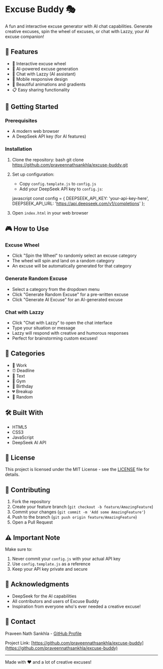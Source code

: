 # Excuse Buddy 🎭

A fun and interactive excuse generator with AI chat capabilities. Generate creative excuses, spin the wheel of excuses, or chat with Lazzy, your AI excuse companion!

## 🌟 Features

- 🎡 Interactive excuse wheel
- 🤖 AI-powered excuse generation
- 💬 Chat with Lazzy (AI assistant)
- 📱 Mobile responsive design
- 🎨 Beautiful animations and gradients
- 📋 Easy sharing functionality

## 🚀 Getting Started

### Prerequisites

- A modern web browser
- A DeepSeek API key (for AI features)

### Installation

1. Clone the repository:
bash
git clone https://github.com/praveennathsankhla/excuse-buddy.git

2. Set up configuration:
   - Copy `config.template.js` to `config.js`
   - Add your DeepSeek API key to `config.js`:

   javascript
const config = {
DEEPSEEK_API_KEY: 'your-api-key-here',
DEEPSEEK_API_URL: 'https://api.deepseek.com/v1/completions'
};

3. Open `index.html` in your web browser

## 🎮 How to Use

### Excuse Wheel
- Click "Spin the Wheel" to randomly select an excuse category
- The wheel will spin and land on a random category
- An excuse will be automatically generated for that category

### Generate Random Excuse
- Select a category from the dropdown menu
- Click "Generate Random Excuse" for a pre-written excuse
- Click "Generate AI Excuse" for an AI-generated excuse

### Chat with Lazzy
- Click "Chat with Lazzy" to open the chat interface
- Type your situation or message
- Lazzy will respond with creative and humorous responses
- Perfect for brainstorming custom excuses!

## 🎨 Categories

- 💼 Work
- ⏰ Deadline
- 📱 Text
- 💪 Gym
- 🎂 Birthday
- 💔 Breakup
- 🎲 Random

## 🛠️ Built With

- HTML5
- CSS3
- JavaScript
- DeepSeek AI API

## 📝 License

This project is licensed under the MIT License - see the [LICENSE](LICENSE) file for details.

## 🤝 Contributing

1. Fork the repository
2. Create your feature branch (`git checkout -b feature/AmazingFeature`)
3. Commit your changes (`git commit -m 'Add some AmazingFeature'`)
4. Push to the branch (`git push origin feature/AmazingFeature`)
5. Open a Pull Request

## ⚠️ Important Note

Make sure to:
1. Never commit your `config.js` with your actual API key
2. Use `config.template.js` as a reference
3. Keep your API key private and secure

## 🙏 Acknowledgments

- DeepSeek for the AI capabilities
- All contributors and users of Excuse Buddy
- Inspiration from everyone who's ever needed a creative excuse!

## 📧 Contact

Praveen Nath Sankhla - [GitHub Profile](https://github.com/praveennathsankhla)

Project Link: [https://github.com/praveennathsankhla/excuse-buddy](https://github.com/praveennathsankhla/excuse-buddy)

---

Made with ❤️ and a lot of creative excuses!